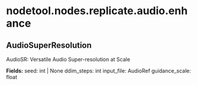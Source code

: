 # nodetool.nodes.replicate.audio.enhance

## AudioSuperResolution

AudioSR: Versatile Audio Super-resolution at Scale

**Fields:**
seed: int | None
ddim_steps: int
input_file: AudioRef
guidance_scale: float

